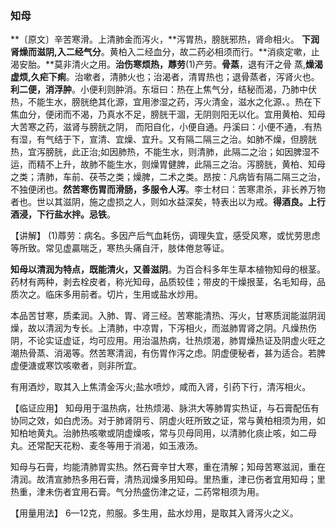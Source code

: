 ### 知母 

**〔原文〕辛苦寒滑。上清肺金而泻火，**泻胃热，膀胱邪热，肾命相火。 **下润肾燥而滋阴,入二经气分**。黄柏入二经血分，故二药必相须而行。**消痰定嗽，止渴安胎。**莫非清火之用。**治伤寒烦热，蓐劳**(1)产劳。**骨蒸**，退有汗之骨
蒸,**燥渴虚烦,久疟下痢**。治嗽者，清肺火也；治渴者，清胃热也；退骨蒸者，泻肾火也。**利二便，消浮肿**。小便利则肿消。东垣曰：热在上焦气分，结秘而渴，乃肺中伏热，不能生水，膀胱绝其化源，宜用渗湿之药，泻火清金，滋水之化源、。热在下焦血分，便闭而不渴，乃真水不足，膀胱干涸，无阴则阳无以化。宜用黄柏、知母大苦寒之药，滋肾与膀胱之阴， 而阳自化，小便自通。丹溪曰：小便不通，.有热有湿，有气结于下，宣清、宜燥、宜升。又有隔二隔三之治。如肺不燥，但膀胱热，宜泻膀胱，此正治;如因肺热，不能生水，则清肺，此隔二之治；如因脾湿不运，而精不上升，故肺不能生水，则燥胃健脾，此隔三之治。泻膀胱，黄柏、知母之类；清肺，车前、茯苓之类；燥脾，二术之类。昂按：凡病皆有隔二隔三之治，不独便闭也。**然苦寒伤胃而滑肠，多服令人泻**。李士材曰：苦寒肃杀，非长养万物者也。世以其滋阴，施之虚损之人，则如水益深矣，特表出以为戒。**得酒良。上行酒浸，下行盐水拌。忌铁**。

【讲解】  (1)蓐劳：病名。多因产后气血耗伤，调理失宜，感受风寒，或忧劳思虑等所致。常见虚贏喘乏，寒热头痛自汗，肢体倦怠等证。

**知母以清润为特点，既能清火，又善滋阴**。为百合科多年生草本植物知母的根茎。药材有两种，剥去栓皮者，称光知母，品质较佳；带皮的干燥拫茎，名毛知母，品质次之。临床多用前者。切片，生用或盐水炒用。

本品苦甘寒，质柔润。入肺、胃、肾三经。苦寒能清热、泻火，甘寒质润能滋阴润燥，故以清润为专长。上清肺，中凉胃，下泻相火，而滋肺胃肾之阴。凡燥热伤阴，不论实证虚证，均可应用。用治温热病，壮热烦渴，肺胃燥热证及阴虚火旺之潮热骨蒸、消渴等。然苦寒清润，有伤胃作泻之虑。阴虚便秘者，甚为适合。若脾虚便溏或寒饮咳嗽者，则非所宜。   

有用酒炒，取其入上焦清金泻火;盐水喷炒，咸而入肾，引药下行，清泻相火。

【临证应用】   知母用于温热病，壮热烦渴、脉洪大等肺胃实热证，与石膏配伍有协同之效，如白虎汤。对于肺肾阴亏、阴虚火旺所致之证，常与黄柏相须为用，如知柏地黄丸。治肺热咳嗽或阴虚燥咳，常与贝母同用，以清肺化痰止咳，如二母丸。还常配天花粉、麦冬等用于消渴，如玉液汤。

知母与石膏，均能清肺胃实热。然石膏辛甘大寒，重在清解；知母苦寒滋润，重在清润。故清宣肺热多用石膏，清热润燥多用知母。里热重，津已伤者宜用知母；里热重，津未伤者宜用石膏。气分热盛伤津之证，二药常相须为用。

【用量用法】 6—12克，煎服。多生用，盐水炒用，是取其入肾泻火之义。
